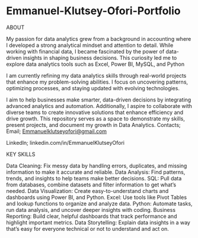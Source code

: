 # Emmanuel-Klutsey-Ofori-Portfolio
ABOUT

My passion for data analytics grew from a background in accounting where I developed a strong analytical mindset and attention to detail. While working with financial data, I became fascinated by the power of data-driven insights in shaping business decisions. This curiosity led me to explore data analytics tools such as Excel, Power BI, MySQL, and Python

I am currently refining my data analytics skills through real-world projects that enhance my problem-solving abilities. I focus on uncovering patterns, optimizing processes, and staying updated with evolving technologies.

I aim to help businesses make smarter, data-driven decisions by integrating advanced analytics and automation. Additionally, I aspire to collaborate with diverse teams to create innovative solutions that enhance efficiency and drive growth.
This repository serves as a space to demonstrate my skills, present projects, and document my growth in Data Analytics.
Contacts;
Email; Emmanuelklutseyofori@gmail.com

Linkedln; linkedin.com/in/EmmanuelKlutseyOfori

KEY SKILLS

Data Cleaning: Fix messy data by handling errors, duplicates, and missing information to make it accurate and reliable.
Data Analysis: Find patterns, trends, and insights to help teams make better decisions.
SQL: Pull data from databases, combine datasets and filter information to get what’s needed.
Data Visualization: Create easy-to-understand charts and dashboards using Power BI, and Python.
Excel: Use tools like Pivot Tables and lookup functions to organize and analyze data.
Python: Automate tasks, run data analysis, and uncover deeper insights with coding.
Business Reporting: Build clear, helpful dashboards that track performance and highlight important metrics.
Data Storytelling: Explain data insights in a way that’s easy for everyone technical or not to understand and act on.
